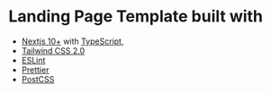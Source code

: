 # Landing Page Template built with 


- [Nextjs 10+](https://nextjs.org) with [TypeScript](https://www.typescriptlang.org), 
- [Tailwind CSS 2.0](https://tailwindcss.com) 
- [ESLint](https://eslint.org)
- [Prettier](https://prettier.io)
- [PostCSS](https://postcss.org)
